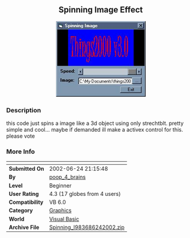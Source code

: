 ﻿<div align="center">

## Spinning Image Effect

<img src="PIC20026242157141320.jpg">
</div>

### Description

this code just spins a image like a 3d object using only strechtblt. pretty simple and cool... maybe if demanded ill make a activex control for this. please vote
 
### More Info
 


<span>             |<span>
---                |---
**Submitted On**   |2002-06-24 21:15:48
**By**             |[poop\_4\_brains](https://github.com/Planet-Source-Code/PSCIndex/blob/master/ByAuthor/poop-4-brains.md)
**Level**          |Beginner
**User Rating**    |4.3 (17 globes from 4 users)
**Compatibility**  |VB 6\.0
**Category**       |[Graphics](https://github.com/Planet-Source-Code/PSCIndex/blob/master/ByCategory/graphics__1-46.md)
**World**          |[Visual Basic](https://github.com/Planet-Source-Code/PSCIndex/blob/master/ByWorld/visual-basic.md)
**Archive File**   |[Spinning\_I983686242002\.zip](https://github.com/Planet-Source-Code/poop-4-brains-spinning-image-effect__1-36234/archive/master.zip)








